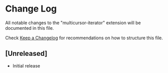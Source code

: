 # Change Log

All notable changes to the "multicursor-iterator" extension will be documented in this file.

Check [Keep a Changelog](http://keepachangelog.com/) for recommendations on how to structure this file.

## [Unreleased]

- Initial release